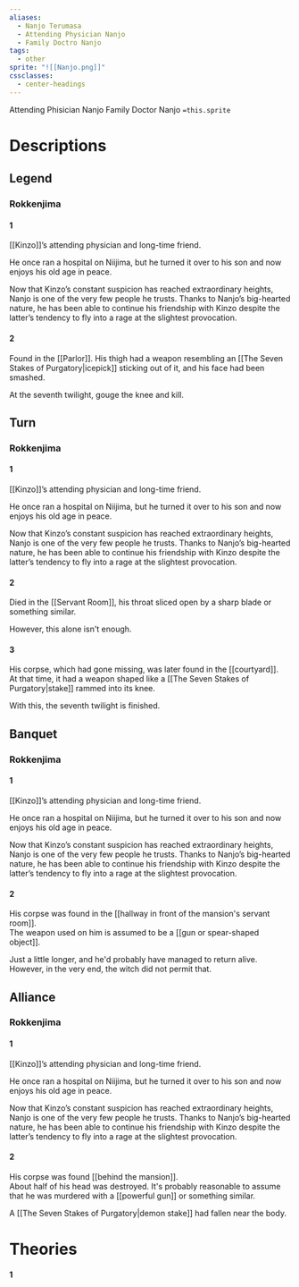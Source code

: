 ```yaml
---
aliases:
  - Nanjo Terumasa
  - Attending Physician Nanjo
  - Family Doctro Nanjo
tags:
  - other
sprite: "![[Nanjo.png]]"
cssclasses:
  - center-headings
---
```

Attending Phisician Nanjo
Family Doctor Nanjo
`=this.sprite`

# Descriptions

## Legend
### Rokkenjima
#### 1
[[Kinzo]]’s attending physician and long-time friend.

He once ran a hospital on Niijima, but he turned it over to his son and now enjoys his old age in peace.

Now that Kinzo’s constant suspicion has reached extraordinary heights, Nanjo is one of the very few people he trusts. Thanks to Nanjo’s big-hearted nature, he has been able to continue his friendship with Kinzo despite the latter’s tendency to fly into a rage at the slightest provocation.
#### 2
Found in the [[Parlor]]. His thigh had a weapon resembling an [[The Seven Stakes of Purgatory|icepick]] sticking out of it, and his face had been smashed.

At the seventh twilight, gouge the knee and kill.
## Turn
### Rokkenjima
#### 1
[[Kinzo]]’s attending physician and long-time friend.

He once ran a hospital on Niijima, but he turned it over to his son and now enjoys his old age in peace.

Now that Kinzo’s constant suspicion has reached extraordinary heights, Nanjo is one of the very few people he trusts. Thanks to Nanjo’s big-hearted nature, he has been able to continue his friendship with Kinzo despite the latter’s tendency to fly into a rage at the slightest provocation.
#### 2
Died in the [[Servant Room]], his throat sliced open by a sharp blade or something similar.  

However, this alone isn't enough.
#### 3
His corpse, which had gone missing, was later found in the [[courtyard]].  
At that time, it had a weapon shaped like a [[The Seven Stakes of Purgatory|stake]] rammed into its knee.  

With this, the seventh twilight is finished.
## Banquet
### Rokkenjima
#### 1
[[Kinzo]]’s attending physician and long-time friend.

He once ran a hospital on Niijima, but he turned it over to his son and now enjoys his old age in peace.

Now that Kinzo’s constant suspicion has reached extraordinary heights, Nanjo is one of the very few people he trusts. Thanks to Nanjo’s big-hearted nature, he has been able to continue his friendship with Kinzo despite the latter’s tendency to fly into a rage at the slightest provocation.
#### 2
His corpse was found in the [[hallway in front of the mansion's servant room]].  
The weapon used on him is assumed to be a [[gun or spear-shaped object]].  

Just a little longer, and he'd probably have managed to return alive. However, in the very end, the witch did not permit that.
## Alliance
### Rokkenjima
#### 1
[[Kinzo]]’s attending physician and long-time friend.

He once ran a hospital on Niijima, but he turned it over to his son and now enjoys his old age in peace.

Now that Kinzo’s constant suspicion has reached extraordinary heights, Nanjo is one of the very few people he trusts. Thanks to Nanjo’s big-hearted nature, he has been able to continue his friendship with Kinzo despite the latter’s tendency to fly into a rage at the slightest provocation.
#### 2
His corpse was found [[behind the mansion]].  
About half of his head was destroyed. It's probably reasonable to assume that he was murdered with a [[powerful gun]] or something similar.  

A [[The Seven Stakes of Purgatory|demon stake]] had fallen near the body.
# Theories
#### 1